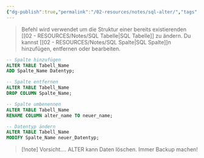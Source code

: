 ```yaml
---
{"dg-publish":true,"permalink":"/02-resources/notes/sql-alter/","tags":["informatik/code/SQL","informatik/datenbank"],"noteIcon":"","updated":"2025-09-15T14:24:10.954+02:00"}
---
```


> Befehl wird verwendet um die Struktur einer bereits existierenden [[02 - RESOURCES/Notes/SQL Tabelle\|SQL Tabelle]] zu ändern. Du kannst [[02 - RESOURCES/Notes/SQL Spalte\|SQL Spalte]]n hinzufügen, entfernen oder bearbeiten.

```sql
-- Spalte hinzufügen
ALTER TABLE Tabell_Name 
ADD Spalte_Name Datentyp;
```

```sql
-- Spalte entfernen
ALTER TABLE Tabell_Name 
DROP COLUMN Spalte_Name;
```

```sql
-- Spalte umbenennen
ALTER TABLE Tabell_Name 
RENAME COLUMN alter_name TO neuer_name;
```

```sql
-- Datentyp ändern
ALTER TABLE Tabell_Name 
MODIFY Spalte_Name neuer_Datentyp;
```

> [!note] Vorsicht.... ALTER kann Daten löschen. Immer Backup machen!